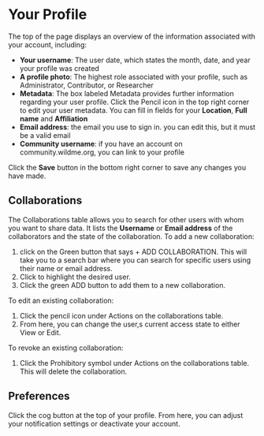 # Your Profile

The top of the page displays an overview of the information associated with your account, including:

* **Your username**: The user date, which states the month, date, and year your profile was created
* **A profile photo**: The highest role associated with your profile, such as Administrator, Contributor, or Researcher
* **Metadata**: The box labeled Metadata provides further information regarding your user profile. Click the Pencil icon in the top right corner to edit your user metadata. You can fill in fields for your **Location**, **Full name** and **Affiliation**
* **Email address**: the email you use to sign in. you can edit this, but it must be a valid email
* **Community username**: if you have an account on community.wildme.org, you can link to your profile

Click the **Save** button in the bottom right corner to save any changes you have made.

## Collaborations

The Collaborations table allows you to search for other users with whom you want to share data. It lists the **Username** or **Email address** of the collaborators and the state of the collaboration.
To add a new collaboration:

1. click on the Green button that says + ADD COLLABORATION. This will take you to a search bar where you can search for specific users using their name or email address.
2. Click to highlight the desired user.
3. Click the green ADD button to add them to a new collaboration.

To edit an existing collaboration:

1. Click the pencil icon under Actions on the collaborations table.
2. From here, you can change the user,s current access state to either View or Edit.

To revoke an existing collaboration:

1. Click the Prohibitory symbol under Actions on the collaborations table. This will delete the collaboration.

## Preferences

Click the cog button at the top of your profile. From here, you can adjust your notification settings or deactivate your account.